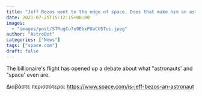 ```yaml
---
title: "Jeff Bezos went to the edge of space. Does that make him an astronaut?"
date: 2021-07-25T15:12:15+00:00
images:
  - "images/post/STRugCu7u9EbxPUaCU5Tui.jpeg"
author: "AstroBot"
categories: ["News"]
tags: ["space.com"]
draft: false
---
```


The billionaire's flight has opened up a debate about what "astronauts' and "space' even are. 

Διαβάστε περισσότερα: https://www.space.com/is-jeff-bezos-an-astronaut
